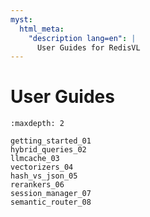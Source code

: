 ```yaml
---
myst:
  html_meta:
    "description lang=en": |
      User Guides for RedisVL
---
```


# User Guides


```{toctree}
:maxdepth: 2

getting_started_01
hybrid_queries_02
llmcache_03
vectorizers_04
hash_vs_json_05
rerankers_06
session_manager_07
semantic_router_08
```

